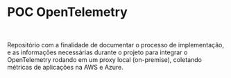 # POC OpenTelemetry
<br>
<p>Repositório com a finalidade de documentar o processo de implementação, e as informações necessárias durante o projeto para integrar o OpenTelemetry rodando em um proxy local (on-premise), coletando métricas de aplicações na AWS e Azure.</p>
